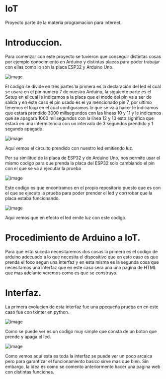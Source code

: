 # IoT
Proyecto parte de la materia programacion para internet. 

# Introduccion.
Para comenzar con este proyecto se tuvieron que conseguir distintas cosas por ejemplo conocimiento en Arduino y distintas placas para poder trabajar con ellas como lo son la placa ESP32 y Arduino Uno.

![image](https://github.com/VanillaCow14/IoT/assets/142856302/d281e170-d83f-421f-be60-413116b3ca2d)

El código se divide en tres partes la primera es la declaración del led el cual se usara en el pin numero 7 de nuestro Arduino, la siguiente parte es el Setup en el cual le indicamos a la placa que el modo del pin va a ser de salida y en este caso el pin usado es el ya mencionado pin 7, por ultimo tenemos el loop en el cual configuramos lo que se va a hacer le indicamos que estará prendido 3000 milisegundos con las líneas 10 y 11 y le indicamos que se apagara 1000 milisegundos con  la línea 12 y 13 esto significa que estará en una intermitencia con un intervalo de 3 segundos prendido y 1 segundo apagado.

![image](https://github.com/VanillaCow14/IoT/assets/142856302/684273c3-3c8c-4a19-9e9b-e92de8a991b0)

Aquí vemos el circuito prendido con nuestro led emitiendo luz.


Por su similitud de la placa de ESP32 y de Arduino Uno, nos permite usar el mismo codigo para que prenda la placa del ESP32 solo cambiando el pin con el que se va a ejecutar la prueba

![image](https://github.com/VanillaCow14/IoT/assets/142856302/2c026d71-9300-4bae-b274-96f5197f4072)

Este codigo es que encontramos en el propio repositorio puesto que es con el que se ejecuto la prueba para poder prender el led y corrrobar que la placa estaba funcionando. 

![image](https://github.com/VanillaCow14/IoT/assets/142856302/b09b0f44-366a-467c-882d-aaf2a096a1ba)

Aqui vemos que en efecto el led emite luz con este codigo. 

# Procedimiento de Arduino a IoT. 
Para que esto suceda necesitaremos dos cosas la primera es el codigo de arduino adecuado a lo que necesita el dispositivo que en este caso es que prenda el foco segun una interfaz y en esta misma es la segunda cosa que necesitamos una interfaz que en este caso sera una una pagina de HTML que mas adelante veremos como es que se construyo. 

# Interfaz. 
La primera evolucion de esta interfaz fue una ppequeña prueba en en este caso fue con tkinter en python.

![image](https://github.com/VanillaCow14/IoT/assets/142856302/328746a6-4575-472b-963c-3f28b57da19c)

Como se puede ver es un codigo muy simple que consta de un boton que prende y apaga el led.

![image](https://github.com/VanillaCow14/IoT/assets/142856302/a2d4cfcd-fc16-47c7-87a1-2cb2bba4fc0b)

Como vemos aqui esta es toda la interfaz se puede ver un poco arcaica pero para garantizar el funcionamiento basico sirve mas que bien. Sin embargo, la idea es como se comento anteriormente hacer una pagina web con distintas funciones. 




